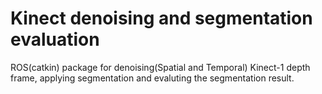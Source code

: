 # Kinect denoising and segmentation evaluation

ROS(catkin) package for denoising(Spatial and Temporal) Kinect-1 depth frame, applying segmentation and evaluting the segmentation result.
